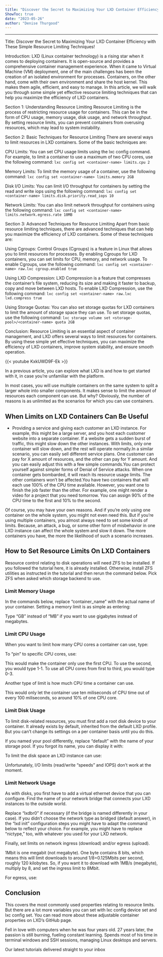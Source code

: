 ```yaml
---
title: "Discover the Secret to Maximizing Your LXD Container Efficiency with These Simple Resource Limiting Techniques!"
ShowToc: true 
date: "2023-05-26"
author: "Denise Thurgood"
---
```

*****
Title: Discover the Secret to Maximizing Your LXD Container Efficiency with These Simple Resource Limiting Techniques!

Introduction:
LXD (Linux container technology) is a rising star when it comes to deploying containers. It is open-source and provides a comprehensive container management experience. When it came to Virtual Machine (VM) deployment, one of the main challenges has been the creation of an isolated environment for processes. Containers, on the other hand, come with their own environment and share the host kernel. This makes them agile, efficient, and easy to manage. In this article, we will walk you through some simple yet effective resource limiting techniques that can help you maximize the efficiency of LXD containers.

Section 1: Understanding Resource Limiting
Resource Limiting is the process of restricting resource usage for containers. This can be in the form of CPU usage, memory usage, disk usage, and network throughput. By setting resource limits, you can prevent containers from overusing resources, which may lead to system instability.

Section 2: Basic Techniques for Resource Limiting
There are several ways to limit resources in LXD containers. Some of the basic techniques are:

CPU Limits: You can set CPU usage limits using the lxc config command. For example, to limit a container to use a maximum of two CPU cores, use the following command: `lxc config set <container-name> limits.cpu 2`

Memory Limits: To limit the memory usage of a container, use the following command: `lxc config set <container-name> limits.memory 2GB`

Disk I/O Limits: You can limit I/O throughput for containers by setting the read and write iops using the following command: `lxc config set <container-name> limits.disk.priority.read_iops 10`

Network Limits: You can also limit network throughput for containers using the following command: `lxc config set <container-name> limits.network.egress.rate 10MB`

Section 3: Advanced Techniques for Resource Limiting
Apart from basic resource limiting techniques, there are advanced techniques that can help you maximize the efficiency of LXD containers. Some of these techniques are:

Using Cgroups: Control Groups (Cgroups) is a feature in Linux that allows you to limit resources for processes. By enabling Cgroups for LXD containers, you can set limits for CPU, memory, and network usage. To enable Cgroups, use the following command: `lxc config set <container-name> raw.lxc cgroup.enabled true`

Using LXD Compression: LXD Compression is a feature that compresses the container’s file system, reducing its size and making it faster to backup, copy and move between LXD hosts. To enable LXD Compression, use the following command: `lxc config set <container-name> raw.lxc lxd.compress true`

Using Storage Quotas: You can also set storage quotas for LXD containers to limit the amount of storage space they can use. To set storage quotas, use the following command: `lxc storage volume set <storage-pool>/<container-name> quota 2GB`

Conclusion:
Resource Limiting is an essential aspect of container management, and LXD offers several ways to limit resources for containers. By using these simple yet effective techniques, you can maximize the efficiency of LXD containers, improve system stability, and ensure smooth operation.

{{< youtube KxkUWD9F-Ek >}} 



In a previous article, you can explore what LXD is and how to get started with it, in case you’re unfamiliar with the platform.
 
In most cases, you will use multiple containers on the same system to split a larger whole into smaller components. It makes sense to limit the amount of resources each component can use. But why? Obviously, the number of reasons is as unlimited as the scenarios for which you can use containers.
 
## When Limits on LXD Containers Can Be Useful
 
- Providing a service and giving each customer an LXD instance. For example, this might be a large server, and you host each customer website into a separate container. If a website gets a sudden burst of traffic, this might slow down the other instances. With limits, only one container will slow down, and the rest will operate normally.In a similar scenario, you can easily sell different service plans. One customer can pay for X amount of resources, and the other can pay for Y amount. And you can easily adjust this with a few simple commands.You can protect yourself against simpler forms of Denial of Service attacks. When one container gets bombarded, it will reach its resource usage limits. The other containers won’t be affected.You have two containers that will each use 100% of the CPU time available. However, you want one to finish the job faster than the other. For example, one might render a video for a project that you need tomorrow. You can assign 90% of the CPU time to the first and 10% to the second.

 
Of course, you may have your own reasons. And if you’re only using one container on the whole system, you might not even need this. But if you’re using multiple containers, you almost always need to set some kinds of limits. Because, an attack, a bug, or some other form of misbehavior in one LXD instance can affect the whole system and slow it down. The more containers you have, the more the likelihood of such a scenario increases.
 
## How to Set Resource Limits On LXD Containers
 
Resource control relating to disk operations will need ZFS to be installed. If you followed the tutorial here, it is already installed. Otherwise, install ZFS utilities as instructed in the tutorial and then rerun the command below. Pick ZFS when asked which storage backend to use.
 
### Limit Memory Usage
 
In the commands below, replace “container_name” with the actual name of your container. Setting a memory limit is as simple as entering:
 
Type “GB” instead of “MB” if you want to use gigabytes instead of megabytes.
 
### Limit CPU Usage
 
When you want to limit how many CPU cores a container can use, type:
 
To “pin” to specific CPU cores, use:
 
This would make the container only use the first CPU. To use the second, you would type 1-1. To use all CPU cores from first to third, you would type 0-3.
 
Another type of limit is how much CPU time a container can use.
 
This would only let the container use ten miliseconds of CPU time out of every 100 miliseconds, so around 10% of one CPU core.
 
### Limit Disk Usage
 
To limit disk-related resources, you must first add a root disk device to your container. It already exists by default, inherited from the default LXD profile. But you can’t change its settings on a per container basis until you do this.
 
If you named your pool differently, replace “default” with the name of your storage pool. If you forgot its name, you can display it with:
 
To limit the disk space an LXD instance can use:
 
Unfortunately, I/O limits (read/write “speeds” and IOPS) don’t work at the moment.
 
### Limit Network Usage
 
As with disks, you first have to add a virtual ethernet device that you can configure. Find the name of your network bridge that connects your LXD instances to the outside world.
 
Replace “lxdbr0” if necessary (if the bridge is named differently in your case). If you didn’t choose the network type as bridged (default answer), in the “lxd init” configuration steps you might have to adapt the command below to reflect your choice. For example, you might have to replace “nictype,” too, with whatever you used for your LXD network.
 
Finally, set limits on network ingress (download) and/or egress (upload).
 
1Mbit is one megabit (not megabyte). One byte contains 8 bits, which means this will limit downloads to around 1/8=0.125Mbits per second, roughly 120 kilobytes. So, if you want it to download with 1MB/s (megabyte), multiply by 8, and set the ingress limit to 8Mbit.
 
For egress, use:
 
## Conclusion
 
This covers the most commonly used properties relating to resource limits. But there are a lot more variables you can set with lxc config device set and lxc config set. You can read more about these adjustable container properties on LXD’s GitHub page.
 
Fell in love with computers when he was four years old. 27 years later, the passion is still burning, fueling constant learning. Spends most of his time in terminal windows and SSH sessions, managing Linux desktops and servers.
 
Our latest tutorials delivered straight to your inbox




